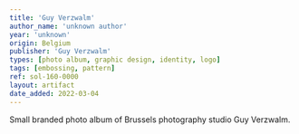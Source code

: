 ```yaml
---
title: 'Guy Verzwalm'
author_name: 'unknown author'
year: 'unknown'
origin: Belgium
publisher: 'Guy Verzwalm'
types: [photo album, graphic design, identity, logo]
tags: [embossing, pattern]
ref: sol-160-0000
layout: artifact
date_added: 2022-03-04
---
```

Small branded photo album of Brussels photography studio Guy Verzwalm.
